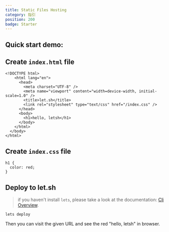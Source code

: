 ```yaml
---
title: Static Files Hosting
category: 指引
position: 200
badge: Starter
---
```


## Quick start demo:

<AsciiPlayer id="412904"></AsciiPlayer>

## Create `index.html` file

```html{}[index.html]
<!DOCTYPE html>
    <html lang="en">
      <head>
        <meta charset="UTF-8" />
        <meta name="viewport" content="width=device-width, initial-scale=1.0" />
        <title>let.sh</title>
        <link rel="stylesheet" type="text/css" href="/index.css" />
      </head>
      <body>
        <h1>hello, letsh</h1>
      </body>
    </html>
  </body>
</html>
```

## Create `index.css` file

```css{}[index.css]
h1 {
  color: red;
}
```

## Deploy to let.sh

> if you haven't install `lets`, please take a look at the documentation: [Cli Overview](/cli/overview).

```shell
lets deploy
```

Then you can visit the given URL and see the red "hello, letsh" in browser.
